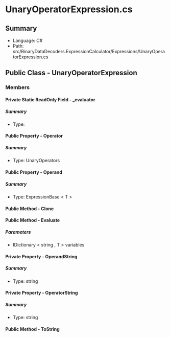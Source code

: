 ﻿# UnaryOperatorExpression.cs

## Summary

* Language: C#
* Path: src/BinaryDataDecoders.ExpressionCalculator/Expressions/UnaryOperatorExpression.cs

## Public Class - UnaryOperatorExpression

### Members

#### Private Static ReadOnly Field - _evaluator

##### Summary

 * Type: 

#### Public Property - Operator

##### Summary

 * Type: UnaryOperators 

#### Public Property - Operand

##### Summary

 * Type: ExpressionBase < T > 

#### Public Method - Clone


#### Public Method - Evaluate

#####  Parameters

 - IDictionary < string , T > variables 

#### Private Property - OperandString

##### Summary

 * Type: string 

#### Private Property - OperatorString

##### Summary

 * Type: string 

#### Public Method - ToString


